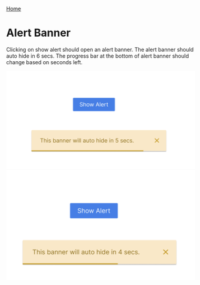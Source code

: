 [Home](../../README.md)

# Alert Banner

Clicking on show alert should open an alert banner. The alert banner should auto hide in 6 secs. The progress bar at the bottom of alert banner should change based on seconds left.

![alt text](../../public/images/alertBannerProblem-1.png)
![alt text](../../public/images/alertBannerProblem-2.png)
